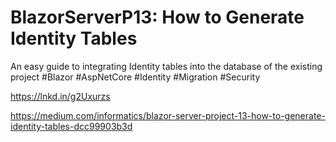 # BlazorServerP13: How to Generate Identity Tables
An easy guide to integrating Identity tables into the database of the existing project
#Blazor #AspNetCore #Identity #Migration #Security

https://lnkd.in/g2Uxurzs

https://medium.com/informatics/blazor-server-project-13-how-to-generate-identity-tables-dcc99903b3d
